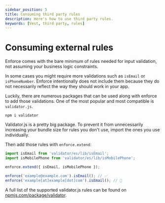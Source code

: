 ```yaml
---
sidebar_position: 5
title: Consuming third party rules
description: Here's how to use third party rules.
keywords: [Vest, third party, rules]
---
```


# Consuming external rules

Enforce comes with the bare minimum of rules needed for input validation, not assuming your business logic constraints.

In some cases you might require more validations such as `isEmail` or `isPhoneNumber`. Enforce intentionally does not include them because they do not necessarily reflect the way they should work in your app.

Luckily, there are numerous packages that can be used along with enforce to add those validations. One of the most popular and most compatible is `validator.js`.

```
npm i validator
```

Validator.js is a pretty big package. To prevent it from unnecessarily increasing your bundle size for rules you don't use, import the ones you use individually.

Then add those rules with `enforce.extend`:

```js
import isEmail from 'validator/es/lib/isEmail';
import isMobilePhone from 'validator/es/lib/isMobilePhone';

enforce.extend({ isEmail, isMobilePhone });

enforce('example@example.com').isEmail(); // ✅
enforce('example[at]example[dot]com').isEmail(); // 🚨
```

A full list of the supported validator.js rules can be found on [npmjs.com/package/validator](https://www.npmjs.com/package/validator).

